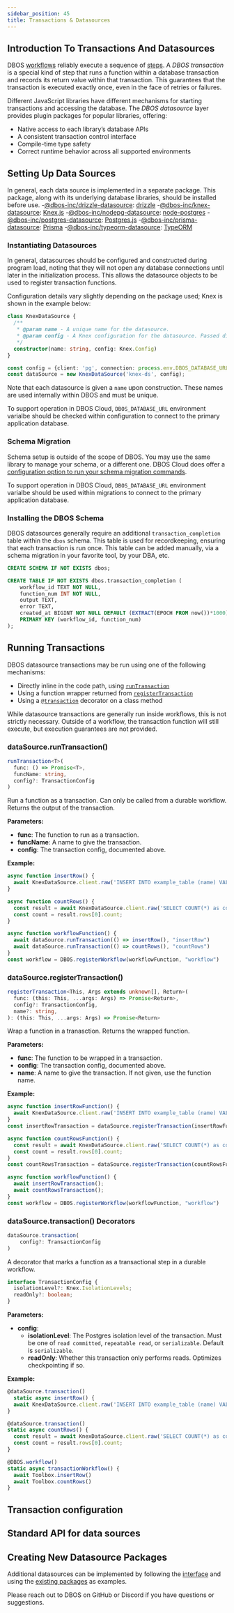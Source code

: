 ```yaml
---
sidebar_position: 45
title: Transactions & Datasources
---
```


## Introduction To Transactions And Datasources
DBOS [workflows](./workflows-steps.md#workflows) reliably execute a sequence of [steps](./workflows-steps.md#steps).  A *DBOS transaction* is a special kind of step that runs a function within a database transaction and records its return value within that transaction.   This guarantees that the transaction is executed exactly once, even in the face of retries or failures.

Different JavaScript libraries have different mechanisms for starting transactions and accessing the database. The *DBOS datasource* layer provides plugin packages for popular libraries, offering:
- Native access to each library’s database APIs
- A consistent transaction control interface
- Compile-time type safety
- Correct runtime behavior across all supported environments

## Setting Up Data Sources
In general, each data source is implemented in a separate package.  This package, along with its underlying database libraries, should be installed before use.
-[@dbos-inc/drizzle-datasource](https://www.npmjs.com/package/@dbos-inc/drizzle-datasource): [drizzle](https://orm.drizzle.team/)
-[@dbos-inc/knex-datasource](https://www.npmjs.com/package/@dbos-inc/knex-datasource): [Knex.js](https://knexjs.org/)
-[@dbos-inc/nodepg-datasource](https://www.npmjs.com/package/@dbos-inc/nodepg-datasource): [node-postgres](https://github.com/brianc/node-postgres)
-[@dbos-inc/postgres-datasource](https://www.npmjs.com/package/@dbos-inc/postgres-datasource): [Postgres.js](https://github.com/porsager/postgres)
-[@dbos-inc/prisma-datasource](https://www.npmjs.com/package/@dbos-inc/prisma-datasource): [Prisma](https://www.prisma.io/)
-[@dbos-inc/typeorm-datasource](https://www.npmjs.com/package/@dbos-inc/typeorm-datasource): [TypeORM](https://typeorm.io/)

### Instantiating Datasources
In general, datasources should be configured and constructed during program load, noting that they will not open any database connections until later in the initialization process.  This allows the datasource objects to be used to register transaction functions.

Configuration details vary slightly depending on the package used; Knex is shown in the example below:
```typescript
class KnexDataSource {
  /**
   * @param name - A unique name for the datasource.
   * @param config - A Knex configuration for the datasource. Passed directly into the Knex pool object.
   */
  constructor(name: string, config: Knex.Config)  
}

const config = {client: 'pg', connection: process.env.DBOS_DATABASE_URL}
const dataSource = new KnexDataSource('knex-ds', config);
```

Note that each datasource is given a `name` upon construction.  These names are used internally within DBOS and must be unique.

To support operation in DBOS Cloud, `DBOS_DATABASE_URL` environment varialbe should be checked within configuration to connect to the primary application database.

### Schema Migration

Schema setup is outside of the scope of DBOS.  You may use the same library to manage your schema, or a different one.  DBOS Cloud does offer a [configuration option to run your schema migration commands](../../production/dbos-cloud/database-management.md#database-schema-management).

To support operation in DBOS Cloud, `DBOS_DATABASE_URL` environment varialbe should be used within migrations to connect to the primary application database.

### Installing the DBOS Schema

DBOS datasources generally require an additional `transaction_completion` table within the `dbos` schema.  This table is used for recordkeeping, ensuring that each transaction is run once.  This table can be added manually, via a schema migration in your favorite tool, by your DBA, etc.

```sql
CREATE SCHEMA IF NOT EXISTS dbos;

CREATE TABLE IF NOT EXISTS dbos.transaction_completion (
    workflow_id TEXT NOT NULL,
    function_num INT NOT NULL,
    output TEXT,
    error TEXT,
    created_at BIGINT NOT NULL DEFAULT (EXTRACT(EPOCH FROM now())*1000)::bigint,
    PRIMARY KEY (workflow_id, function_num)
);
```

## Running Transactions

DBOS datasource transactions may be run using one of the following mechanisms:
- Directly inline in the code path, using [`runTransaction`](#datasourceruntransaction)
- Using a function wrapper returned from [`registerTransaction`](#datasourceregistertransaction)
- Using a [`@transaction`](#datasourcetransaction-decorators) decorator on a class method

While datasource transactions are generally run inside workflows, this is not strictly necessary.  Outside of a workflow, the transaction function will still execute, but execution guarantees are not provided.

### dataSource.runTransaction()

```typescript
runTransaction<T>(
  func: () => Promise<T>,
  funcName: string, 
  config?: TransactionConfig
)
```

Run a function as a transaction.
Can only be called from a durable workflow.
Returns the output of the transaction.

**Parameters:**
- **func**: The function to run as a transaction.
- **funcName**: A name to give the transaction.
- **config**: The transaction config, documented above.

**Example:**

```typescript
async function insertRow() {
  await KnexDataSource.client.raw('INSERT INTO example_table (name) VALUES (?)', ['dbos']);
}

async function countRows() {
  const result = await KnexDataSource.client.raw('SELECT COUNT(*) as count FROM example_table');
  const count = result.rows[0].count;
}

async function workflowFunction() {
  await dataSource.runTransaction(() => insertRow(), "insertRow")
  await dataSource.runTransaction(() => countRows(), "countRows")
}
const workflow = DBOS.registerWorkflow(workflowFunction, "workflow")
```

### dataSource.registerTransaction()

```typescript
registerTransaction<This, Args extends unknown[], Return>(
  func: (this: This, ...args: Args) => Promise<Return>,
  config?: TransactionConfig,
  name?: string,
): (this: This, ...args: Args) => Promise<Return>
```

Wrap a function in a tranasction.
Returns the wrapped function.

**Parameters:**
- **func**: The function to be wrapped in a transaction.
- **config**: The transaction config, documented above.
- **name**: A name to give the transaction. If not given, use the function name.

**Example:**

```typescript
async function insertRowFunction() {
  await KnexDataSource.client.raw('INSERT INTO example_table (name) VALUES (?)', ['dbos']);
}
const insertRowTransaction = dataSource.registerTransaction(insertRowFunction);

async function countRowsFunction() {
  const result = await KnexDataSource.client.raw('SELECT COUNT(*) as count FROM example_table');
  const count = result.rows[0].count;
}
const countRowsTransaction = dataSource.registerTransaction(countRowsFunction);

async function workflowFunction() {
  await insertRowTransaction();
  await countRowsTransaction();
}
const workflow = DBOS.registerWorkflow(workflowFunction, "workflow")
```

### dataSource.transaction() Decorators

```typescript
dataSource.transaction(
    config?: TransactionConfig
)
```

A decorator that marks a function as a transactional step in a durable workflow.

```typescript
interface TransactionConfig {
  isolationLevel?: Knex.IsolationLevels;
  readOnly?: boolean;
}
```

**Parameters:**
- **config**:
  - **isolationLevel**: The Postgres isolation level of the transaction. Must be one of `read committed`, `repeatable read`, or `serializable`. Default is `serializable`.
  - **readOnly**: Whether this transaction only performs reads. Optimizes checkpointing if so.

**Example:**

```typescript
@dataSource.transaction()
  static async insertRow() {
  await KnexDataSource.client.raw('INSERT INTO example_table (name) VALUES (?)', ['dbos']);
}

@dataSource.transaction()
static async countRows() {
  const result = await KnexDataSource.client.raw('SELECT COUNT(*) as count FROM example_table');
  const count = result.rows[0].count;
}

@DBOS.workflow()
static async transactionWorkflow() {
  await Toolbox.insertRow()
  await Toolbox.countRows()
}
```

## Transaction configuration

## Standard API for data sources

## Creating New Datasource Packages

Additional datasources can be implemented by following the [interface](https://github.com/dbos-inc/dbos-transact-ts/blob/main/src/datasource.ts) and using the [existing packages](https://github.com/dbos-inc/dbos-transact-ts/tree/main/packages) as examples.

Please reach out to DBOS on GitHub or Discord if you have questions or suggestions.
